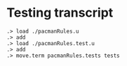 # Testing transcript

```ucm
.> load ./pacmanRules.u
.> add
.> load ./pacmanRules.test.u
.> add
.> move.term pacmanRules.tests tests
```
